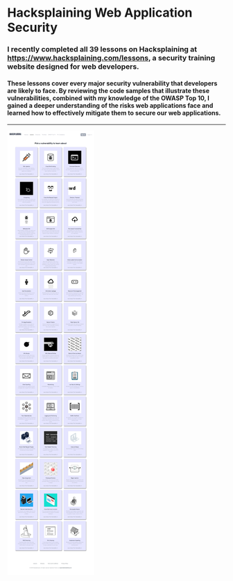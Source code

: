 # Hacksplaining Web Application Security

### I recently completed all 39 lessons on Hacksplaining at https://www.hacksplaining.com/lessons, a security training website designed for web developers. 

#### These lessons cover every major security vulnerability that developers are likely to face. By reviewing the code samples that illustrate these vulnerabilities, combined with my knowledge of the OWASP Top 10, I gained a deeper understanding of the risks web applications face and learned how to effectively mitigate them to secure our web applications.

---

![Hacksplaining Web Application Security](./hacksplaining.png)
